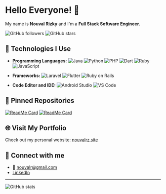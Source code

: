 # Hello Everyone! 👋

My name is **Nouval Rizky** and I'm a **Full Stack Software Engineer**.

![GitHub followers](https://img.shields.io/github/followers/nouvalrz?style=social)
![GitHub stars](https://img.shields.io/github/stars/nouvalrz?style=social)

## 🚀 Technologies I Use
- **Programming Languages:**
  ![Java](https://img.shields.io/badge/Code-Java-informational?style=flat&logo=java&logoColor=white&color=007396)
  ![Python](https://img.shields.io/badge/Code-Python-informational?style=flat&logo=python&logoColor=white&color=3776AB)
  ![PHP](https://img.shields.io/badge/Code-PHP-informational?style=flat&logo=php&logoColor=white&color=777BB4)
  ![Dart](https://img.shields.io/badge/Code-Dart-informational?style=flat&logo=dart&logoColor=white&color=0175C2)
  ![Ruby](https://img.shields.io/badge/Code-Ruby-informational?style=flat&logo=ruby&logoColor=white&color=CC342D)
  ![JavaScript](https://img.shields.io/badge/Code-JavaScript-informational?style=flat&logo=javascript&logoColor=white&color=F7DF1E)

- **Frameworks:**
  ![Laravel](https://img.shields.io/badge/Framework-Laravel-informational?style=flat&logo=laravel&logoColor=white&color=FF2D20)
  ![Flutter](https://img.shields.io/badge/Framework-Flutter-informational?style=flat&logo=flutter&logoColor=white&color=02569B)
  ![Ruby on Rails](https://img.shields.io/badge/Framework-Ruby%20On%20Rails-informational?style=flat&logo=rubyonrails&logoColor=white&color=CC0000)

- **Code Editor and IDE:**
  ![Android Studio](https://img.shields.io/badge/IDE-Android%20Studio-informational?style=flat&logo=android-studio&logoColor=white&color=3DDC84)
  ![VS Code](https://img.shields.io/badge/IDE-VS%20Code-informational?style=flat&logo=visual-studio-code&logoColor=white&color=007ACC)

## 📌 Pinned Repositories
[![ReadMe Card](https://github-readme-stats.vercel.app/api/pin/?username=nouvalrz&repo=kateringku_mobile)](https://github.com/nouvalrz/kateringku_mobile)
[![ReadMe Card](https://github-readme-stats.vercel.app/api/pin/?username=nouvalrz&repo=gigih-family-catering)](https://github.com/nouvalrz/gigih-family-catering)

## 🌐 Visit My Portfolio
Check out my personal website: [nouvalrz.site](https://nouvalrz.site)

## 🔗 Connect with me
- 📧 nouvalr@gmail.com
- [LinkedIn](https://linkedin.com/in/nouvalrz)

---

![GitHub stats](https://github-readme-stats.vercel.app/api?username=nouvalrz&show_icons=true&theme=radical)
